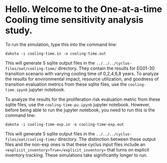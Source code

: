 # Hello. Welcome to the One-at-a-time Cooling time sensitivity analysis study. 
To run the simulation, type this into the command line: 

`dakota -i cooling-time.in -o cooling-time.out`

This will generate 5 sqlite output files in the 
`../../../cyclus-files/oat/cooling-time/` directory. 
They contain the results for EG01-30 transition scenario with varying cooling time of 0,2,4,6,8 years. 
To analyze the results for environmental impact, resource utilization, and goodness of transition 
evaluation metrics from these sqlite files, use the `cooling-time.ipynb` jupyter notebook. 

To analyze the results for the proliferation risk evaluation metric from these sqlite files, 
use the `cooling-time-pu.ipynb` jupyter notebook. 
However, before being able to run the jupyter notebook, you need to run this is the command line:

`dakota -i cooling-time-exp.in -o cooling-time-exp.out`

This will generate 5 sqlite output files in the 
`../../../cyclus-files/oat/cooling-time/` directory. 
The distinction between these output files and the non-exp ones is that these cyclus input 
files include an `<explicit_inventory>True</explicit_inventory>` that turns on 
explicit inventory tracking. These simulations take significantly longer to run. 

